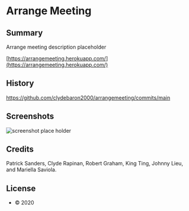 # Arrange Meeting

## Summary

Arrange meeting description placeholder

[https://arrangemeeting.herokuapp.com/](https://arrangemeeting.herokuapp.com/)

## History

https://github.com/clydebaron2000/arrangemeeting/commits/main

## Screenshots

![screenshot place holder](PlaceHolder.bmp)

## Credits
Patrick Sanders, Clyde Rapinan, Robert Graham, King Ting, Johnny Lieu, and Mariella Saviola.

## License
 
* © 2020